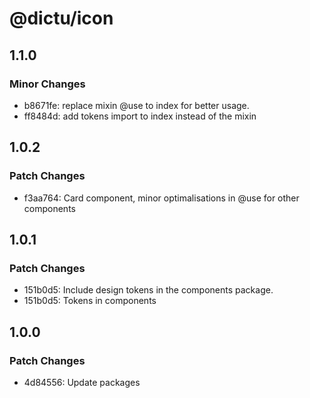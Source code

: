 # @dictu/icon

## 1.1.0

### Minor Changes

- b8671fe: replace mixin @use to index for better usage.
- ff8484d: add tokens import to index instead of the mixin

## 1.0.2

### Patch Changes

- f3aa764: Card component, minor optimalisations in @use for other components

## 1.0.1

### Patch Changes

- 151b0d5: Include design tokens in the components package.
- 151b0d5: Tokens in components

## 1.0.0

### Patch Changes

- 4d84556: Update packages
